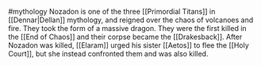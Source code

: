 #mythology
Nozadon is one of the three [[Primordial Titans]] in [[Dennar|Dellan]] mythology, and reigned over the chaos of volcanoes and fire. They took the form of a massive dragon. They were the first killed in the [[End of Chaos]] and their corpse became the [[Drakesback]]. After Nozadon was killed, [[Elaram]] urged his sister [[Aetos]] to flee the [[Holy Court]], but she instead confronted them and was also killed.